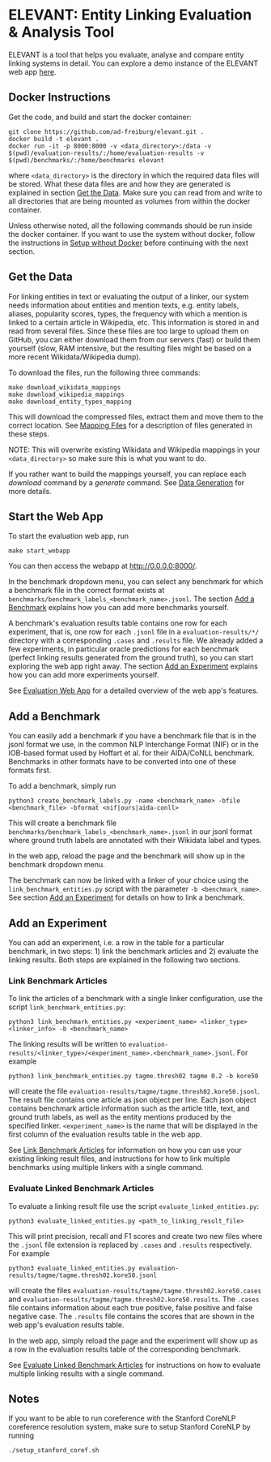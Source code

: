 # ELEVANT: Entity Linking Evaluation & Analysis Tool

ELEVANT is a tool that helps you evaluate, analyse and compare entity linking systems in detail. You can explore a
 demo instance of the ELEVANT web app [here](https://elevant.cs.uni-freiburg.de/).

## Docker Instructions
Get the code, and build and start the docker container:

    git clone https://github.com/ad-freiburg/elevant.git .
    docker build -t elevant .
    docker run -it -p 8000:8000 -v <data_directory>:/data -v $(pwd)/evaluation-results/:/home/evaluation-results -v $(pwd)/benchmarks/:/home/benchmarks elevant

where `<data_directory>` is the directory in which the required data files will be stored. What these data files are
 and how they are generated is explained in section [Get the Data](#get-the-data). Make sure you can read from and
  write to all directories that are being mounted as volumes from within the docker container.

Unless otherwise noted, all the following commands should be run inside the docker container. If you want to use the
 system without docker, follow the instructions in [Setup without Docker](docs/setup_without_docker.md) before
 continuing with the next section.

## Get the Data
For linking entities in text or evaluating the output of a linker, our system needs information about entities and
 mention texts, e.g. entity labels, aliases, popularity scores, types, the frequency with which a mention is linked
 to a certain article in Wikipedia, etc. This information is stored in and read from several files. Since these files
 are too large to upload them on GitHub, you can either download them from our servers (fast) or build them yourself
 (slow, RAM intensive, but the resulting files might be based on a more recent Wikidata/Wikipedia dump).

To download the files, run the following three commands:

    make download_wikidata_mappings
    make download_wikipedia_mappings
    make download_entity_types_mapping

This will download the compressed files, extract them and move them to the correct location. See
 [Mapping Files](docs/mapping_files.md) for a description of files generated in these steps.

NOTE: This will overwrite existing Wikidata and Wikipedia mappings in your `<data_directory>` so make sure this is what 
 you want to do.

If you rather want to build the mappings yourself, you can replace each *download* command by a *generate* command. See
 [Data Generation](docs/data_generation.md) for more details.

## Start the Web App

To start the evaluation web app, run

    make start_webapp

You can then access the webapp at <http://0.0.0.0:8000/>.

In the benchmark dropdown menu, you can select any benchmark for which a benchmark file in the correct format exists at
 `benchmarks/benchmark_labels_<benchmark_name>.jsonl`. The section [Add a Benchmark](#add-a-benchmark) explains how
 you can add more benchmarks yourself.

A benchmark's evaluation results table contains one row for each experiment, that is, one row for each `.jsonl` file
 in a `evaluation-results/*/` directory with a corresponding `.cases` and `.results` file. We already added a few
 experiments, in particular oracle predictions for each benchmark (perfect linking results generated from the ground
 truth), so you can start exploring the web app right away. The section [Add an Experiment](#add-an-experiment)
 explains how you can add more experiments yourself.

See [Evaluation Web App](docs/evaluation_webapp.md) for a detailed overview of the web app's features.

## Add a Benchmark

You can easily add a benchmark if you have a benchmark file that is in the jsonl format we use, in the common NLP
 Interchange Format (NIF) or in the IOB-based format used by Hoffart et al. for their AIDA/CoNLL benchmark. Benchmarks
 in other formats have to be converted into one of these formats first.

To add a benchmark, simply run

    python3 create_benchmark_labels.py -name <benchmark_name> -bfile <benchmark_file> -bformat <nif|ours|aida-conll>

This will create a benchmark file `benchmarks/benchmark_labels_<benchmark_name>.jsonl` in our jsonl format where
 ground truth labels are annotated with their Wikidata label and types.

In the web app, reload the page and the benchmark will show up in the benchmark dropdown menu.

The benchmark can now be linked with a linker of your choice using the `link_benchmark_entities.py` script with the
 parameter `-b <benchmark_name>`. See section [Add an Experiment](#add-an-experiment) for details on how to link a
 benchmark.

## Add an Experiment

You can add an experiment, i.e. a row in the table for a particular benchmark, in two steps: 1) link the benchmark
 articles and 2) evaluate the linking results. Both steps are explained in the following two sections.

### Link Benchmark Articles
To link the articles of a benchmark with a single linker configuration, use the script `link_benchmark_entities.py`:

    python3 link_benchmark_entities.py <experiment_name> <linker_type> <linker_info> -b <benchmark_name>

The linking results will be written to `evaluation-results/<linker_type>/<experiment_name>.<benchmark_name>.jsonl`.
For example

    python3 link_benchmark_entities.py tagme.thresh02 tagme 0.2 -b kore50

will create the file `evaluation-results/tagme/tagme.thresh02.kore50.jsonl`. The result file contains one article as
 json object per line. Each json object contains benchmark article information such as the article title, text, and
 ground truth labels, as well as the entity mentions produced by the specified linker. `<experiment_name>` is the
 name that will be displayed in the first column of the evaluation results table in the web app.

See [Link Benchmark Articles](docs/link_benchmark_articles.md) for information on how you can use your existing
 linking result files, and instructions for how to link multiple benchmarks using multiple linkers with a single
 command.

### Evaluate Linked Benchmark Articles

To evaluate a linking result file use the script `evaluate_linked_entities.py`:

    python3 evaluate_linked_entities.py <path_to_linking_result_file>

This will print precision, recall and F1 scores and create two new files where the `.jsonl` file extension is
 replaced by `.cases` and `.results` respectively. For example

    python3 evaluate_linked_entities.py evaluation-results/tagme/tagme.thresh02.kore50.jsonl

will create the files `evaluation-results/tagme/tagme.thresh02.kore50.cases` and
`evaluation-results/tagme/tagme.thresh02.kore50.results`. The `.cases` file contains information about each true
 positive, false positive and false negative case. The `.results` file contains the scores that are shown in the web
 app's evaluation results table.

In the web app, simply reload the page and the experiment will show up as a row in the evaluation results table of
 the corresponding benchmark.

See [Evaluate Linked Benchmark Articles](docs/evaluate_linked_benchmark_articles.md) for instructions on how to
 evaluate multiple linking results with a single command.

## Notes

If you want to be able to run coreference with the Stanford CoreNLP coreference resolution system, make sure to setup
 Stanford CoreNLP by running

    ./setup_stanford_coref.sh
